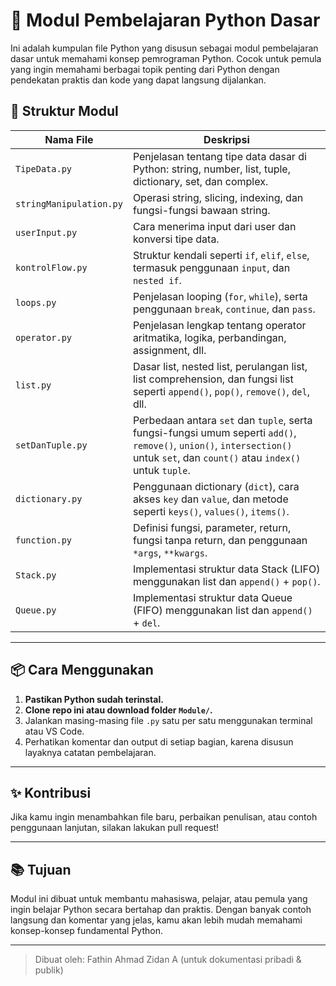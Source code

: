 # 📘 Modul Pembelajaran Python Dasar

Ini adalah kumpulan file Python yang disusun sebagai modul pembelajaran dasar untuk memahami konsep pemrograman Python. Cocok untuk pemula yang ingin memahami berbagai topik penting dari Python dengan pendekatan praktis dan kode yang dapat langsung dijalankan.

## 📁 Struktur Modul

| Nama File | Deskripsi |
|----------|-----------|
| `TipeData.py` | Penjelasan tentang tipe data dasar di Python: string, number, list, tuple, dictionary, set, dan complex. |
| `stringManipulation.py` | Operasi string, slicing, indexing, dan fungsi-fungsi bawaan string. |
| `userInput.py` | Cara menerima input dari user dan konversi tipe data. |
| `kontrolFlow.py` | Struktur kendali seperti `if`, `elif`, `else`, termasuk penggunaan `input`, dan `nested if`. |
| `loops.py` | Penjelasan looping (`for`, `while`), serta penggunaan `break`, `continue`, dan `pass`. |
| `operator.py` | Penjelasan lengkap tentang operator aritmatika, logika, perbandingan, assignment, dll. |
| `list.py` | Dasar list, nested list, perulangan list, list comprehension, dan fungsi list seperti `append()`, `pop()`, `remove()`, `del`, dll. |
| `setDanTuple.py` | Perbedaan antara `set` dan `tuple`, serta fungsi-fungsi umum seperti `add()`, `remove()`, `union()`, `intersection()` untuk `set`, dan `count()` atau `index()` untuk `tuple`. |
| `dictionary.py` | Penggunaan dictionary (`dict`), cara akses `key` dan `value`, dan metode seperti `keys()`, `values()`, `items()`. |
| `function.py` | Definisi fungsi, parameter, return, fungsi tanpa return, dan penggunaan `*args`, `**kwargs`. |
| `Stack.py` | Implementasi struktur data Stack (LIFO) menggunakan list dan `append()` + `pop()`. |
| `Queue.py` | Implementasi struktur data Queue (FIFO) menggunakan list dan `append()` + `del`. |

---

## 📦 Cara Menggunakan

1. **Pastikan Python sudah terinstal.**
2. **Clone repo ini atau download folder `Module/`.**
3. Jalankan masing-masing file `.py` satu per satu menggunakan terminal atau VS Code.
4. Perhatikan komentar dan output di setiap bagian, karena disusun layaknya catatan pembelajaran.

---

## ✨ Kontribusi

Jika kamu ingin menambahkan file baru, perbaikan penulisan, atau contoh penggunaan lanjutan, silakan lakukan pull request!

---

## 📚 Tujuan

Modul ini dibuat untuk membantu mahasiswa, pelajar, atau pemula yang ingin belajar Python secara bertahap dan praktis. Dengan banyak contoh langsung dan komentar yang jelas, kamu akan lebih mudah memahami konsep-konsep fundamental Python.

---

> Dibuat oleh: Fathin Ahmad Zidan A (untuk dokumentasi pribadi & publik)